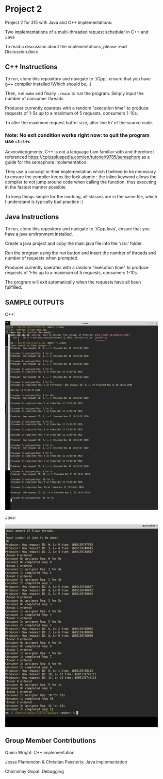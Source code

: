 # Project 2

Project 2 for 315 with Java and C++ implementations:

Two implementations of a multi-threaded request scheduler in C++ and Java

To read a discussion about the implementations, please read Discussion.docx

## C++ Instructions

To run, clone this repository and navigate to '/Cpp', ensure that you have g++ compiler installed (Which should be...)

Then, run `make` and finally `./main` to run the program. Simply input the number of consumer threads.

Producer currently operates with a random "execution time" to produce requests of 1-5s up to a maximum of 5 requests, consumers 1-10s.

To alter the maximum request buffer size, alter line 57 of the source code.

### Note: No exit condition works right now: to quit the program use `ctrl+c`

Acknowledgments: C++ is not a language I am familiar with and therefore I referenced https://cpluspluspedia.com/en/tutorial/9785/semaphore as a guide for the semaphore implementation.

They use a concept in their implementation which I believe to be necessary to ensure the compiler keeps the lock atomic : the inline keyword allows the compiler to not jump around code when calling the function, thus executing in the fastest manner possible. 

To keep things simple for the marking, all classes are in the same file, which I understand is typically bad practice :)


## Java Instructions

To run, clone this repository and navigate to '/CppJava', ensure that you have a java environment installed.

Create a java project and copy the main.java file into the '/src' folder.

Run the program using the run button and insert the number of threads and number of requests when prompted.

Producer currently operates with a random "execution time" to produce requests of 1-5s up to a maximum of 5 requests, consumers 1-10s.

The program will exit automatically when the requests have all been fullfilled.

## SAMPLE OUTPUTS

C++:

![cpp](Images/cpp_output.png)

Java: 

![java](Images/java_output.png)

## Group Member Contributions

Quinn Wright: C++ implementation

Jesse Plamondon & Christian Passteris: Java implementation

Chinmmay Gopal: Debugging
